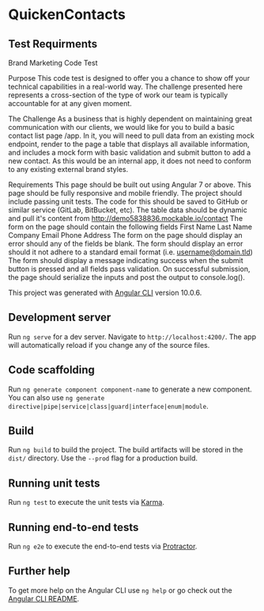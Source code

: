 # QuickenContacts

## Test Requirments 
Brand Marketing Code Test

Purpose This code test is designed to offer you a chance to show off your technical capabilities in a real-world way. The challenge presented here represents a cross-section of the type of work our team is typically accountable for at any given moment.

The Challenge As a business that is highly dependent on maintaining great communication with our clients, we would like for you to build a basic contact list page /app. In it, you will need to pull data from an existing mock endpoint, render to the page a table that displays all available information, and includes a mock form with basic validation and submit button to add a new contact. As this would be an internal app, it does not need to conform to any existing external brand styles.

Requirements This page should be built out using Angular 7 or above. This page should be fully responsive and mobile friendly. The project should include passing unit tests. The code for this should be saved to GitHub or similar service (GitLab, BitBucket, etc). The table data should be dynamic and pull it's content from http://demo5838836.mockable.io/contact The form on the page should contain the following fields First Name Last Name Company Email Phone Address The form on the page should display an error should any of the fields be blank. The form should display an error should it not adhere to a standard email format (i.e. username@domain.tld) The form should display a message indicating success when the submit button is pressed and all fields pass validation. On successful submission, the page should serialize the inputs and post the output to console.log().

This project was generated with [Angular CLI](https://github.com/angular/angular-cli) version 10.0.6.

## Development server

Run `ng serve` for a dev server. Navigate to `http://localhost:4200/`. The app will automatically reload if you change any of the source files.

## Code scaffolding

Run `ng generate component component-name` to generate a new component. You can also use `ng generate directive|pipe|service|class|guard|interface|enum|module`.

## Build

Run `ng build` to build the project. The build artifacts will be stored in the `dist/` directory. Use the `--prod` flag for a production build.

## Running unit tests

Run `ng test` to execute the unit tests via [Karma](https://karma-runner.github.io).

## Running end-to-end tests

Run `ng e2e` to execute the end-to-end tests via [Protractor](http://www.protractortest.org/).

## Further help

To get more help on the Angular CLI use `ng help` or go check out the [Angular CLI README](https://github.com/angular/angular-cli/blob/master/README.md).

